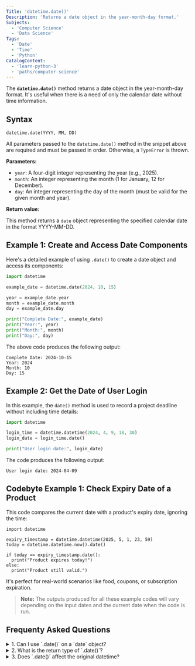 ```yaml
---
Title: 'datetime.date()'
Description: 'Returns a date object in the year-month-day format.'
Subjects:
  - 'Computer Science'
  - 'Data Science'
Tags:
  - 'Date'
  - 'Time'
  - 'Python'
CatalogContent:
  - 'learn-python-3'
  - 'paths/computer-science'
---
```


The **`datetime.date()`** method returns a date object in the year-month-day format. It's useful when there is a need of only the calendar date without time information.

## Syntax

```pseudo
datetime.date(YYYY, MM, DD)
```

All parameters passed to the `datetime.date()` method in the snippet above are required and must be passed in order. Otherwise, a `TypeError` is thrown.

**Parameters:**

- `year`: A four-digit integer representing the year (e.g., 2025).
- `month`: An integer representing the month (1 for January, 12 for December).
- `day`: An integer representing the day of the month (must be valid for the given month and year).

**Return value:**

This method returns a `date` object representing the specified calendar date in the format YYYY-MM-DD.

## Example 1: Create and Access Date Components

Here's a detailed example of using `.date()` to create a date object and access its components:

```py
import datetime

example_date = datetime.date(2024, 10, 15)

year = example_date.year
month = example_date.month
day = example_date.day

print("Complete Date:", example_date)
print("Year:", year)
print("Month:", month)
print("Day:", day)
```

The above code produces the following output:

```shell
Complete Date: 2024-10-15
Year: 2024
Month: 10
Day: 15
```

## Example 2: Get the Date of User Login

In this example, the `date()` method is used to record a project deadline without including time details:

```py
import datetime

login_time = datetime.datetime(2024, 4, 9, 18, 30)
login_date = login_time.date()

print("User login date:", login_date)
```

The code produces the following output:

```shell
User login date: 2024-04-09
```

## Codebyte Example 1: Check Expiry Date of a Product

This code compares the current date with a product's expiry date, ignoring the time:

```codebyte/python
import datetime

expiry_timestamp = datetime.datetime(2025, 5, 1, 23, 59)
today = datetime.datetime.now().date()

if today == expiry_timestamp.date():
  print("Product expires today!")
else:
  print("Product still valid.")
```

It's perfect for real-world scenarios like food, coupons, or subscription expiration.

> **Note:** The outputs produced for all these example codes will vary depending on the input dates and the current date when the code is run.

## Frequenty Asked Questions

<details>
<summary>1. Can I use `.date()` on a `date` object?</summary>
<p>No, the `.date()` method is only available on `datetime` objects. A date object already holds only `date` information.</p>
</details>
  
<details>
<summary>2. What is the return type of `.date()`?</summary>
<p>It returns a `datetime.date` object that contains the year, month, and day—but no time information.</p>
</details>

<details>
<summary>3. Does `.date()` affect the original datetime?</summary>
<p>No, `.date()` is non-destructive. It returns a new `date` object and does not modify the original `datetime` object.</p>
</details>
